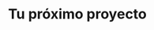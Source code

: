 ---
id: "yournextproject"
image: 
  src: "/src/images/yournextproject.png"
  alt: "don bolsas web"
title: "Tu próximo proyecto"
location: "Tu localización"
year: "Ahora mismo"
platform: "La plataforma de tu elección"
tech: "La última tecnología"
url: "https://yournextproject.com"
show_title: {portfolio: true, card: true}
secondary_link: { text: "", href: ""}
description:  Descubre excelentes oportunidades trabajando conmigo. Crea un nuevo sitio web personal para tu marca, una tienda en línea u cualquier otra solución que puedas imaginar utilizando la última tecnología disponible. Soluciones web rápidas y confiables para los problemas de la vida moderna. Preséntate, vende tus productos y deja que tu sitio web hable de ti.
---
